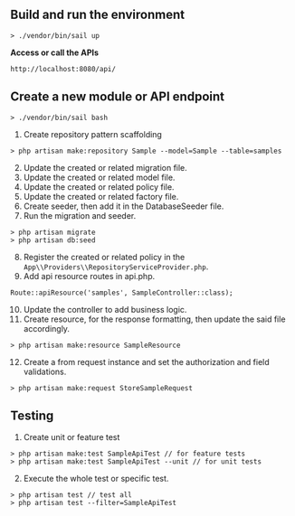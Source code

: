 ## Build and run the environment
```
> ./vendor/bin/sail up
```
**Access or call the APIs**
```
http://localhost:8080/api/
```

## Create a new module or API endpoint
```
> ./vendor/bin/sail bash
```

1. Create repository pattern scaffolding
```
> php artisan make:repository Sample --model=Sample --table=samples
```
2. Update the created or related migration file.
3. Update the created or related model file.
4. Update the created or related policy file.
5. Update the created or related factory file.
6. Create seeder, then add it in the DatabaseSeeder file.
7. Run the migration and seeder.
```
> php artisan migrate
> php artisan db:seed
```
8. Register the created or related policy in the `App\\Providers\\RepositoryServiceProvider.php`.
9. Add api resource routes in api.php.
```
Route::apiResource('samples', SampleController::class);
```
10. Update the controller to add business logic.
11. Create resource, for the response formatting, then update the said file accordingly.
```
> php artisan make:resource SampleResource
```
12. Create a from request instance and set the authorization and field validations.
```
> php artisan make:request StoreSampleRequest
```

## Testing
1. Create unit or feature test
```
> php artisan make:test SampleApiTest // for feature tests
> php artisan make:test SampleApiTest --unit // for unit tests
```
2. Execute the whole test or specific test.
```
> php artisan test // test all
> php artisan test --filter=SampleApiTest
```